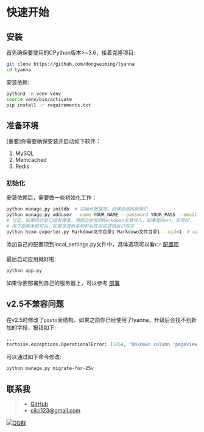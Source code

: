 # 快速开始

## 安装

首先确保要使用的CPython版本>=3.6，接着克隆项目:

```bash
git clone https://github.com/dongweiming/lyanna
cd lyanna
```

安装依赖:

```bash
python3 -m venv venv
source venv/bin/activate
pip install -r requirements.txt
```

## 准备环境

[重要]你需要确保安装并启动如下软件：

1. MySQL
2. Memcached
3. Redis

### 初始化

安装依赖后，需要做一些初始化工作：

```bash
python manage.py initdb  # 初始化数据库，创建表结构和索引
python manage.py adduser --name YOUR_NAME --password YOUR_PASS --email YOUR_EMAIL  # 创建可登录后台的管理员账号
# 可选，如果你之前已经有博客，想把之前写的Markdown文章导入，如果是Hexo，灰常好，
# 用下面脚本就可以，如果是其他系统可以按对应逻辑自己写写
python hexo-exporter.py Markdown文件目录1 Markdown文件目录1 --uid=1  # uid是上面创建的管理员账号ID
```

添加自己的配置项到local_settings.py文件中，具体选项可以看👉 [配置项](configuration.md)

最后启动应用就好啦:

```bash
python app.py
```

如果你要部署到自己的服务器上，可以参考 [部署](deploying.md)

## v2.5不兼容问题

在v2.5时修改了`posts`表结构，如果之前你已经使用了lyanna，升级后会找不到新加的字段，报错如下:

```python
...
tortoise.exceptions.OperationalError: (1054, "Unknown column 'pageview' in 'field list'")
```

可以通过如下命令修改:

```bash
python manage.py migrate-for-25v
```

## 联系我

> - [GitHub](https://github.com/dongweiming "github")
> - [ciici123@gmail.com](mailto:ciici123@gmail.com)

[![QQ群](https://img.shields.io/badge/QQ%E7%BE%A4-522012167-yellowgreen.svg)](https://jq.qq.com/?_wv=1027&k=5RS89BW)
